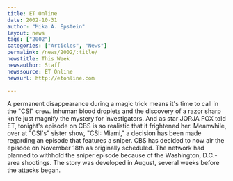 ```yaml
---
title: ET Online
date: 2002-10-31
author: "Mika A. Epstein"
layout: news
tags: ["2002"]
categories: ["Articles", "News"]
permalink: /news/2002/:title/
newstitle: This Week  
newsauthor: Staff  
newssource: ET Online  
newsurl: http://etonline.com  

---
```


A permanent disappearance during a magic trick means it's time to call in the "CSI" crew. Inhuman blood droplets and the discovery of a razor sharp knife just magnify the mystery for investigators. And as star JORJA FOX told ET, tonight's episode on CBS is so realistic that it frightened her. Meanwhile, over at "CSI's" sister show, "CSI: Miami," a decision has been made regarding an episode that features a sniper. CBS has decided to now air the episode on November 18th as originally scheduled. The network had planned to withhold the sniper episode because of the Washington, D.C.-area shootings. The story was developed in August, several weeks before the attacks began.  
